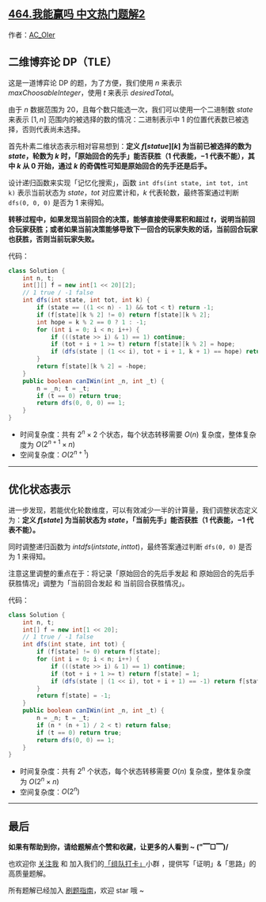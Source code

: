 ## [464.我能赢吗 中文热门题解2](https://leetcode.cn/problems/can-i-win/solutions/100000/by-ac_oier-0ed9)

作者：[AC_OIer](https://leetcode.cn/u/AC_OIer)
## 二维博弈论 DP（TLE）

这是一道博弈论 DP 的题，为了方便，我们使用 $n$ 来表示 $maxChoosableInteger$，使用 $t$ 来表示 $desiredTotal$。

由于 $n$ 数据范围为 $20$，且每个数只能选一次，我们可以使用一个二进制数 $state$ 来表示 $[1, n]$ 范围内的被选择的数的情况：二进制表示中 $1$ 的位置代表数已被选择，否则代表尚未选择。

首先朴素二维状态表示相对容易想到：**定义 $f[statue][k]$ 为当前已被选择的数为 $state$，轮数为 $k$ 时，「原始回合的先手」能否获胜（$1$ 代表能，$-1$ 代表不能），其中 $k$ 从 $0$ 开始，通过 $k$ 的奇偶性可知是原始回合的先手还是后手。**

设计递归函数来实现「记忆化搜索」，函数 `int dfs(int state, int tot, int k)` 表示当前状态为 $state$，$tot$ 对应累计和，$k$ 代表轮数，最终答案通过判断 `dfs(0, 0, 0)` 是否为 $1$ 来得知。

**转移过程中，如果发现当前回合的决策，能够直接使得累积和超过 $t$，说明当前回合玩家获胜；或者如果当前决策能够导致下一回合的玩家失败的话，当前回合玩家也获胜，否则当前玩家失败。**

代码：
```Java []
class Solution {
    int n, t;
    int[][] f = new int[1 << 20][2];
    // 1 true / -1 false
    int dfs(int state, int tot, int k) {
        if (state == ((1 << n) - 1) && tot < t) return -1;
        if (f[state][k % 2] != 0) return f[state][k % 2];
        int hope = k % 2 == 0 ? 1 : -1;
        for (int i = 0; i < n; i++) {
            if (((state >> i) & 1) == 1) continue;
            if (tot + i + 1 >= t) return f[state][k % 2] = hope;
            if (dfs(state | (1 << i), tot + i + 1, k + 1) == hope) return f[state][k % 2] = hope;
        }
        return f[state][k % 2] = -hope;
    }
    public boolean canIWin(int _n, int _t) {
        n = _n; t = _t;
        if (t == 0) return true;
        return dfs(0, 0, 0) == 1;
    }
}
```
* 时间复杂度：共有 $2^{n} \times 2$ 个状态，每个状态转移需要 $O(n)$ 复杂度，整体复杂度为 $O(2^{n + 1} \times n)$
* 空间复杂度：$O(2^{n + 1})$

---

## 优化状态表示

进一步发现，若能优化轮数维度，可以有效减少一半的计算量，我们调整状态定义为：**定义 $f[state]$ 为当前状态为 $state$，「当前先手」能否获胜（$1$ 代表能，$-1$ 代表不能）。**

同时调整递归函数为 $int dfs(int state, int tot)$，最终答案通过判断 `dfs(0, 0)` 是否为 $1$ 来得知。

注意这里调整的重点在于：将记录「原始回合的先后手发起 和 原始回合的先后手获胜情况」调整为「当前回合发起 和 当前回合获胜情况」。

代码：
```Java []
class Solution {
    int n, t;
    int[] f = new int[1 << 20];
    // 1 true / -1 false
    int dfs(int state, int tot) {
        if (f[state] != 0) return f[state];
        for (int i = 0; i < n; i++) {
            if (((state >> i) & 1) == 1) continue;
            if (tot + i + 1 >= t) return f[state] = 1;
            if (dfs(state | (1 << i), tot + i + 1) == -1) return f[state] = 1;
        }
        return f[state] = -1;
    }
    public boolean canIWin(int _n, int _t) {
        n = _n; t = _t;
        if (n * (n + 1) / 2 < t) return false;
        if (t == 0) return true;
        return dfs(0, 0) == 1;
    }
}
```
* 时间复杂度：共有 $2^{n}$ 个状态，每个状态转移需要 $O(n)$ 复杂度，整体复杂度为 $O(2^{n} \times n)$
* 空间复杂度：$O(2^{n})$

---

## 最后

**如果有帮助到你，请给题解点个赞和收藏，让更多的人看到 ~ ("▔□▔)/**

也欢迎你 [关注我](https://oscimg.oschina.net/oscnet/up-19688dc1af05cf8bdea43b2a863038ab9e5.png) 和 加入我们的[「组队打卡」](https://leetcode-cn.com/u/ac_oier/)小群 ，提供写「证明」&「思路」的高质量题解。

所有题解已经加入 [刷题指南](https://github.com/SharingSource/LogicStack-LeetCode/wiki)，欢迎 star 哦 ~